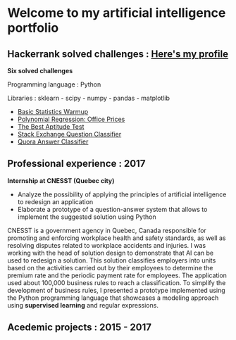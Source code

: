 # Welcome to my artificial intelligence portfolio
## Hackerrank solved challenges : [Here's my profile](https://www.hackerrank.com/moubine_rabab)

**Six solved challenges**

Programming language : Python

Libraries : sklearn - scipy - numpy - pandas - matplotlib

- [Basic Statistics Warmup](https://www.hackerrank.com/rest/contests/master/challenges/stat-warmup/hackers/moubine_rabab/download_solution)
- [Polynomial Regression: Office Prices](https://www.hackerrank.com/rest/contests/master/challenges/predicting-office-space-price/hackers/moubine_rabab/download_solution)
- [The Best Aptitude Test](https://www.hackerrank.com/rest/contests/master/challenges/the-best-aptitude-test/hackers/moubine_rabab/download_solution)
- [Stack Exchange Question Classifier](https://www.hackerrank.com/rest/contests/master/challenges/stack-exchange-question-classifier/hackers/moubine_rabab/download_solution)
- [Quora Answer Classifier](https://www.hackerrank.com/rest/contests/master/challenges/quora-answer-classifier/hackers/moubine_rabab/download_solution)

## Professional experience : 2017
**Internship at CNESST (Quebec city)**
- Analyze the possibility of applying the principles of artificial intelligence to redesign an application
- Elaborate a prototype of a question-answer system that allows to implement the suggested solution using Python

CNESST is a government agency in Quebec, Canada responsible for promoting and enforcing workplace health and safety standards, as well as resolving disputes related to workplace accidents and injuries.
I was working with the head of solution design to demonstrate that AI can be used to redesign a solution. 
This solution classifies employers into units based on the activities carried out by their employees to determine the premium rate and the periodic payment rate for employees. 
The application used about 100,000 business rules to reach a classification.
To simplify the development of business rules, I presented a prototype implemented using the Python programming language that showcases a modeling approach using **supervised learning** and regular expressions.

## Acedemic projects : 2015 - 2017



